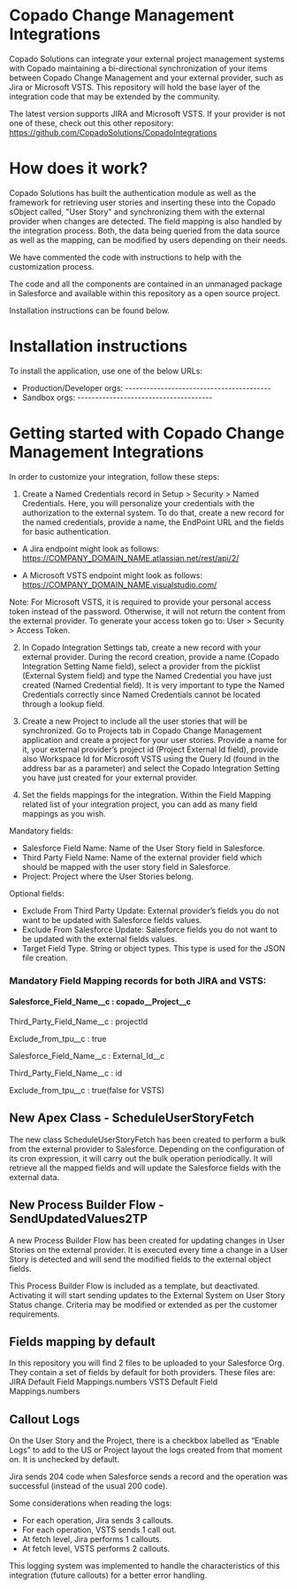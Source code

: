 # Copado Change Management Integrations

Copado Solutions can integrate your external project management systems with Copado maintaining a bi-directional synchronization of your items between Copado Change Management and your external provider, such as Jira or Microsoft VSTS. This repository will hold the base layer of the integration code that may be extended by the community.

The latest version supports JIRA and Microsoft VSTS.
If your provider is not one of these, check out this other repository: https://github.com/CopadoSolutions/CopadoIntegrations

# How does it work?
Copado Solutions has built the authentication module as well as the framework for retrieving user stories and inserting these into the Copado sObject called, "User Story" and synchronizing them with the external provider when changes are detected.  The field mapping is also handled by the integration process.  Both, the data being queried from the data source as well as the mapping, can be modified by users depending on their needs.  

We have commented the code with instructions to help with the customization process.

The code and all the components are contained in an unmanaged package in Salesforce and available within this repository as a open source project.

Installation instructions can be found below.

# Installation instructions
To install the application, use one of the below URLs:
- Production/Developer orgs:  -----------------------------------------
- Sandbox orgs: --------------------------------------

# Getting started with Copado Change Management Integrations

In order to customize your integration, follow these steps:

1) Create a Named Credentials record in Setup > Security > Named Credentials.
Here, you will personalize your credentials with the authorization to the external system. To do that, create a new record for the named credentials, provide a name, the EndPoint URL and the fields for basic authentication.

- A Jira endpoint might look as follows: https://COMPANY_DOMAIN_NAME.atlassian.net/rest/api/2/

- A Microsoft VSTS endpoint might look as follows: https://COMPANY_DOMAIN_NAME.visualstudio.com/

Note: For Microsoft VSTS, it is required to provide your personal access token instead of the password. Otherwise, it will not return the content from the external provider. To generate your access token go to: User > Security > Access Token.


2) In Copado Integration Settings tab, create a new record with your external provider. During the record creation, provide a name (Copado Integration Setting Name field), select a provider from the picklist (External System field) and type the Named Credential you have just created (Named Credential field). It is very important to type the Named Credentials correctly since Named Credentials cannot be located through a lookup field.

3) Create a new Project to include all the user stories that will be synchronized.
Go to Projects tab in Copado Change Management application and create a project for your user stories. Provide a name for it, your external provider’s project id (Project External Id field), provide also Workspace Id for Microsoft VSTS using the Query Id (found in the address bar as a parameter)  and select the Copado Integration Setting you have just created for your external provider.

4) Set the fields mappings for the integration.
Within the Field Mapping related list of your integration project, you can add as many field mappings as you wish. 

Mandatory fields:
- Salesforce Field Name: Name of the User Story field in Salesforce.
- Third Party Field Name: Name of the external provider field which should be mapped with the user story field in Salesforce.
- Project: Project where the User Stories belong.

Optional fields:
- Exclude From Third Party Update: External provider’s fields you do not want to be updated with Salesforce fields values.
- Exclude From Salesforce Update: Salesforce fields you do not want to be updated with the external fields values.
- Target Field Type. String or object types. This type is used for the JSON file creation.

### Mandatory Field Mapping records for both JIRA and VSTS:

#### Salesforce_Field_Name__c  : copado__Project__c

Third_Party_Field_Name__c : projectId     

Exclude_from_tpu__c       : true    	    

Salesforce_Field_Name__c  : External_Id__c

Third_Party_Field_Name__c : id     		

Exclude_from_tpu__c       : true(false for VSTS)

## New Apex Class - ScheduleUserStoryFetch 
The new class ScheduleUserStoryFetch has been created to perform a bulk from the external provider to Salesforce. Depending on the configuration of its cron expression, it will carry out the bulk operation periodically. It will retrieve all the mapped fields and will update the Salesforce fields with the external data.

## New Process Builder Flow - SendUpdatedValues2TP
A new Process Builder Flow has been created for updating changes in User Stories on the external provider. It is executed every time a change in a User Story is detected and will send the modified fields to the external object fields.

This Process Builder Flow is included as a template, but deactivated. Activating it will start sending updates to the External System on User Story Status change. Criteria may be modified or extended as per the customer requirements.

## Fields mapping by default
In this repository you will find 2 files to be uploaded to your Salesforce Org. They contain a set of fields by default for both providers. 
These files are:
JIRA Default Field Mappings.numbers
VSTS Default Field Mappings.numbers


## Callout Logs
On the User Story and the Project, there is a checkbox labelled as “Enable Logs” to add to the US or Project layout the logs created from that moment on. It is unchecked by default.

Jira sends 204 code when Salesforce sends a record and the operation was successful (instead of the usual 200 code). 

Some considerations when reading the logs:
- For each operation, Jira sends 3 callouts.
- For each operation, VSTS sends 1 call out.
- At fetch level, Jira performs 1 callouts.
- At fetch level, VSTS performs 2 callouts.

This logging system was implemented to handle the characteristics of this integration (future callouts) for a better error handling.





